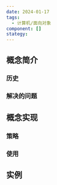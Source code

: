 ```yaml
---
date: 2024-01-17
tags:
  - 计算机/面向对象
component: []
stategy:
---
```

## 概念简介

### 历史

### 解决的问题

## 概念实现

### 策略

### 使用

## 实例